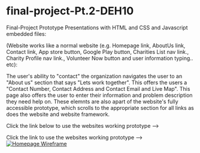 # final-project-Pt.2-DEH10

Final-Project Prototype Presentations with HTML and CSS and Javascript embedded files:

(Website works like a normal website (e.g. Homepage link, AboutUs link, Contact link, App store button, Google Play button, Charities List nav link., Charity Profile nav link., Volunteer Now button and user information typing.. etc):

The user's ability to "contact" the organization navigates the user to an "About us" section that says "Lets work together". This offers the users a "Contact Number, Contact Address and Contact Email and Live Map". This page also offers the user to enter their information and problem description they need help on. These elemnts are also apart of the website's fully accessible prototype, which scrolls to the appropriate section for all links as does the website and website framework. 

Click the link below to use the websites working prototype -->

Click the link to use the websites working prototype --> [![Homepage Wireframe](https://img.shields.io/badge/Help-Hub-gold)](https://mockitt.wondershare.com/proto/KL4glsqisb0h8abrjoBnPt/sharing?view_mode=device&screen=rbpU8Kle1LgqQFc3J&canvasId=rcU8Kle1TpAyPOKL)

